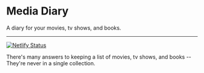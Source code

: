 # Media Diary

A diary for your movies, tv shows, and books.

---

[![Netlify Status](https://api.netlify.com/api/v1/badges/beddc4b9-d9c5-4992-8b3a-9d0f0019dcb2/deploy-status)](https://app.netlify.com/sites/media-diary/deploys)

There's many answers to keeping a list of movies, tv shows, and books -- They're never in a
single collection.
